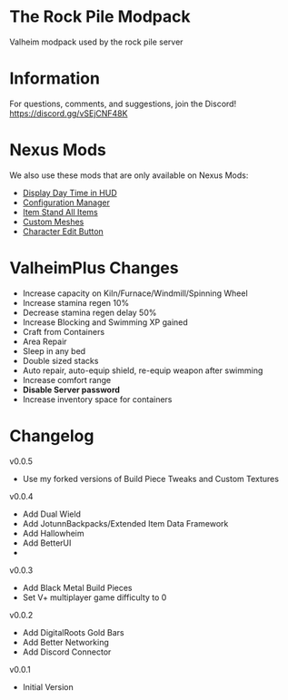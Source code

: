 # The Rock Pile Modpack
Valheim modpack used by the rock pile server

# Information
For questions, comments, and suggestions, join the Discord! https://discord.gg/vSEjCNF48K

# Nexus Mods
We also use these mods that are only available on Nexus Mods:

- [Display Day Time in HUD](https://www.nexusmods.com/valheim/mods/861)
- [Configuration Manager](https://www.nexusmods.com/valheim/mods/740)
- [Item Stand All Items](https://www.nexusmods.com/valheim/mods/1244)
- [Custom Meshes](https://www.nexusmods.com/valheim/mods/184)
- [Character Edit Button](https://www.nexusmods.com/valheim/mods/650)

# ValheimPlus Changes
 - Increase capacity on Kiln/Furnace/Windmill/Spinning Wheel
 - Increase stamina regen 10%
 - Decrease stamina regen delay 50%
 - Increase Blocking and Swimming XP gained
 - Craft from Containers
 - Area Repair
 - Sleep in any bed
 - Double sized stacks
 - Auto repair, auto-equip shield, re-equip weapon after swimming
 - Increase comfort range
 - **Disable Server password**
 - Increase inventory space for containers

# Changelog
v0.0.5
 - Use my forked versions of Build Piece Tweaks and Custom Textures

v0.0.4
 - Add Dual Wield
 - Add JotunnBackpacks/Extended Item Data Framework
 - Add Hallowheim
 - Add BetterUI
 - 
v0.0.3
- Add Black Metal Build Pieces
- Set V+ multiplayer game difficulty to 0

v0.0.2
- Add DigitalRoots Gold Bars
- Add Better Networking
- Add Discord Connector

v0.0.1
 - Initial Version


